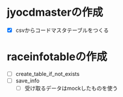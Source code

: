 # jyocdmasterの作成

- [x] csvからコードマスタテーブルをつくる

# raceinfotableの作成

- [ ] create_table_if_not_exists
- [ ] save_info
  - [ ] 受け取るデータはmockしたものを使う

